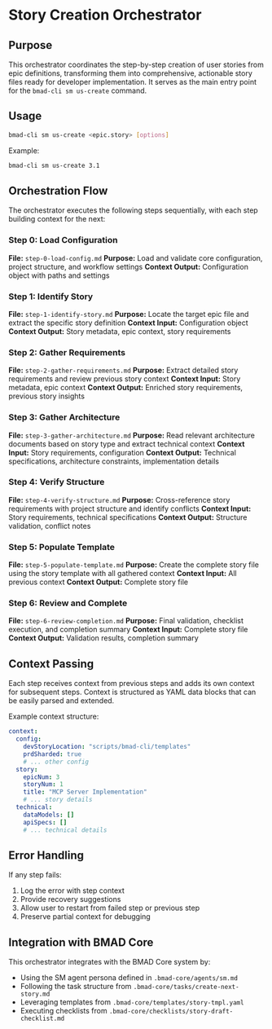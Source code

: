 <!-- Powered by BMAD™ Core -->

# Story Creation Orchestrator

## Purpose

This orchestrator coordinates the step-by-step creation of user stories from epic definitions, transforming them into comprehensive, actionable story files ready for developer implementation. It serves as the main entry point for the `bmad-cli sm us-create` command.

## Usage

```bash
bmad-cli sm us-create <epic.story> [options]
```

Example:
```bash
bmad-cli sm us-create 3.1
```

## Orchestration Flow

The orchestrator executes the following steps sequentially, with each step building context for the next:

### Step 0: Load Configuration
**File:** `step-0-load-config.md`
**Purpose:** Load and validate core configuration, project structure, and workflow settings
**Context Output:** Configuration object with paths and settings

### Step 1: Identify Story
**File:** `step-1-identify-story.md`
**Purpose:** Locate the target epic file and extract the specific story definition
**Context Input:** Configuration object
**Context Output:** Story metadata, epic context, story requirements

### Step 2: Gather Requirements
**File:** `step-2-gather-requirements.md`
**Purpose:** Extract detailed story requirements and review previous story context
**Context Input:** Story metadata, epic context
**Context Output:** Enriched story requirements, previous story insights

### Step 3: Gather Architecture
**File:** `step-3-gather-architecture.md`
**Purpose:** Read relevant architecture documents based on story type and extract technical context
**Context Input:** Story requirements, configuration
**Context Output:** Technical specifications, architecture constraints, implementation details

### Step 4: Verify Structure
**File:** `step-4-verify-structure.md`
**Purpose:** Cross-reference story requirements with project structure and identify conflicts
**Context Input:** Story requirements, technical specifications
**Context Output:** Structure validation, conflict notes

### Step 5: Populate Template
**File:** `step-5-populate-template.md`
**Purpose:** Create the complete story file using the story template with all gathered context
**Context Input:** All previous context
**Context Output:** Complete story file

### Step 6: Review and Complete
**File:** `step-6-review-completion.md`
**Purpose:** Final validation, checklist execution, and completion summary
**Context Input:** Complete story file
**Context Output:** Validation results, completion summary

## Context Passing

Each step receives context from previous steps and adds its own context for subsequent steps. Context is structured as YAML data blocks that can be easily parsed and extended.

Example context structure:
```yaml
context:
  config:
    devStoryLocation: "scripts/bmad-cli/templates"
    prdSharded: true
    # ... other config
  story:
    epicNum: 3
    storyNum: 1
    title: "MCP Server Implementation"
    # ... story details
  technical:
    dataModels: []
    apiSpecs: []
    # ... technical details
```

## Error Handling

If any step fails:
1. Log the error with step context
2. Provide recovery suggestions
3. Allow user to restart from failed step or previous step
4. Preserve partial context for debugging

## Integration with BMAD Core

This orchestrator integrates with the BMAD Core system by:
- Using the SM agent persona defined in `.bmad-core/agents/sm.md`
- Following the task structure from `.bmad-core/tasks/create-next-story.md`
- Leveraging templates from `.bmad-core/templates/story-tmpl.yaml`
- Executing checklists from `.bmad-core/checklists/story-draft-checklist.md`
